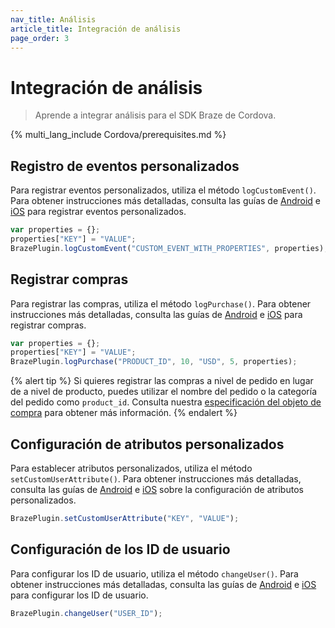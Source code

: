 ```yaml
---
nav_title: Análisis
article_title: Integración de análisis
page_order: 3
---
```


# Integración de análisis

> Aprende a integrar análisis para el SDK Braze de Cordova.

{% multi_lang_include Cordova/prerequisites.md %}

## Registro de eventos personalizados

Para registrar eventos personalizados, utiliza el método `logCustomEvent()`. Para obtener instrucciones más detalladas, consulta las guías de [Android]({{site.baseurl}}/developer_guide/platform_integration_guides/android/analytics/tracking_custom_events/#tracking-custom-events) e [iOS]({{site.baseurl}}/developer_guide/platform_integration_guides/swift/analytics/tracking_custom_events/) para registrar eventos personalizados.

```javascript
var properties = {};
properties["KEY"] = "VALUE";
BrazePlugin.logCustomEvent("CUSTOM_EVENT_WITH_PROPERTIES", properties);
```

## Registrar compras

Para registrar las compras, utiliza el método `logPurchase()`. Para obtener instrucciones más detalladas, consulta las guías de [Android]({{site.baseurl}}/developer_guide/platform_integration_guides/android/analytics/logging_purchases/#logging-purchases) e [iOS]({{site.baseurl}}/developer_guide/platform_integration_guides/swift/analytics/logging_purchases/) para registrar compras.

```javascript
var properties = {};
properties["KEY"] = "VALUE";
BrazePlugin.logPurchase("PRODUCT_ID", 10, "USD", 5, properties);
```

{% alert tip %}
Si quieres registrar las compras a nivel de pedido en lugar de a nivel de producto, puedes utilizar el nombre del pedido o la categoría del pedido como `product_id`. Consulta nuestra [especificación del objeto de compra]({{site.baseurl}}/api/objects_filters/purchase_object/#product-id-naming-conventions) para obtener más información.
{% endalert %}

## Configuración de atributos personalizados

Para establecer atributos personalizados, utiliza el método `setCustomUserAttribute()`. Para obtener instrucciones más detalladas, consulta las guías de [Android]({{site.baseurl}}/developer_guide/platform_integration_guides/android/analytics/setting_custom_attributes/) e [iOS]({{site.baseurl}}/developer_guide/platform_integration_guides/swift/analytics/setting_custom_attributes/) sobre la configuración de atributos personalizados.

```javascript
BrazePlugin.setCustomUserAttribute("KEY", "VALUE");
```

## Configuración de los ID de usuario

Para configurar los ID de usuario, utiliza el método `changeUser()`. Para obtener instrucciones más detalladas, consulta las guías de [Android]({{site.baseurl}}/developer_guide/platform_integration_guides/android/analytics/setting_user_ids/) e [iOS]({{site.baseurl}}/developer_guide/platform_integration_guides/swift/analytics/setting_user_ids/) para configurar los ID de usuario.

```javascript
BrazePlugin.changeUser("USER_ID");
```
